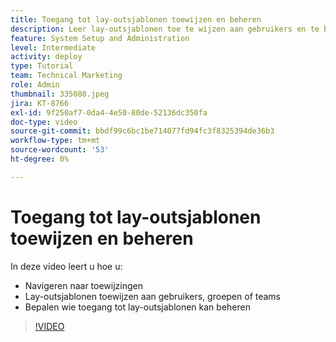 ```yaml
---
title: Toegang tot lay-outsjablonen toewijzen en beheren
description: Leer lay-outsjablonen toe te wijzen aan gebruikers en te bepalen wie toegang kan beheren.
feature: System Setup and Administration
level: Intermediate
activity: deploy
type: Tutorial
team: Technical Marketing
role: Admin
thumbnail: 335080.jpeg
jira: KT-8766
exl-id: 9f250af7-0da4-4e50-80de-52136dc350fa
doc-type: video
source-git-commit: bbdf99c6bc1be714077fd94fc3f8325394de36b3
workflow-type: tm+mt
source-wordcount: '53'
ht-degree: 0%

---
```


# Toegang tot lay-outsjablonen toewijzen en beheren

In deze video leert u hoe u:

* Navigeren naar toewijzingen
* Lay-outsjablonen toewijzen aan gebruikers, groepen of teams
* Bepalen wie toegang tot lay-outsjablonen kan beheren

>[!VIDEO](https://video.tv.adobe.com/v/335080/?quality=12&learn=on&enablevpops=1)
